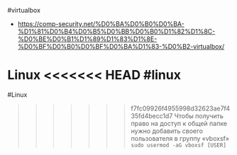 #virtualbox
- https://comp-security.net/%D0%BA%D0%B0%D0%BA-%D1%81%D0%B4%D0%B5%D0%BB%D0%B0%D1%82%D1%8C-%D0%BE%D0%B1%D1%89%D1%83%D1%8E-%D0%BF%D0%B0%D0%BF%D0%BA%D1%83-%D0%B2-virtualbox/

**Linux**
<<<<<<< HEAD
#linux 
=======
#Linux 
>>>>>>> f7fc09926f4955998d32623ae7f435fd4becc1d7
Чтобы получить право на доступ к общей папке нужно добавить своего пользователя в группу «vboxsf»
> `sudo usermod -aG vboxsf [USER]`

